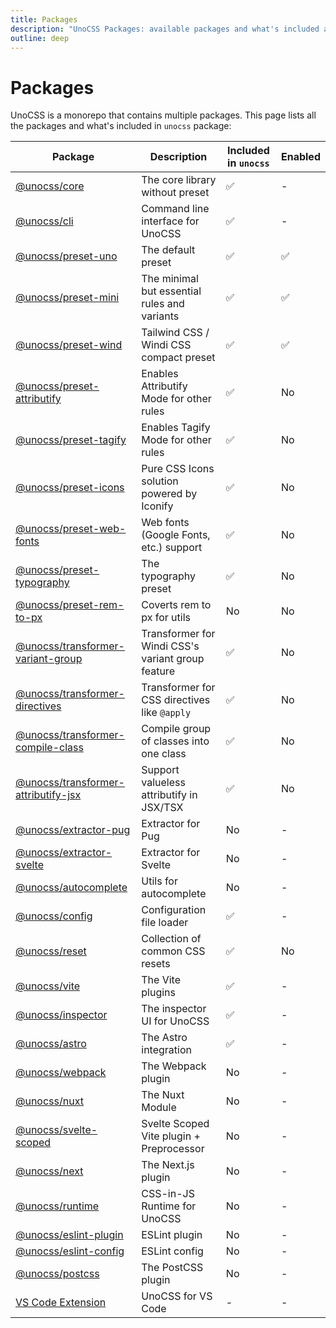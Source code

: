 ```yaml
---
title: Packages
description: "UnoCSS Packages: available packages and what's included and enabled in unocss."
outline: deep
---
```


# Packages

UnoCSS is a monorepo that contains multiple packages. This page lists all the packages and what's included in `unocss` package:

| Package                                                              | Description                                       | Included in `unocss` | Enabled |
|----------------------------------------------------------------------|---------------------------------------------------|----------------------| ------- |
| [@unocss/core](/tools/core)                                          | The core library without preset                   | ✅ | - |
| [@unocss/cli](/integrations/cli)                                     | Command line interface for UnoCSS                 | ✅ | - |
| [@unocss/preset-uno](/presets/uno)                                   | The default preset                                | ✅ | ✅ |
| [@unocss/preset-mini](/presets/mini)                                 | The minimal but essential rules and variants      | ✅ | ✅ |
| [@unocss/preset-wind](/presets/wind)                                 | Tailwind CSS / Windi CSS compact preset           | ✅ | ✅ |
| [@unocss/preset-attributify](/presets/attributify)                   | Enables Attributify Mode for other rules          | ✅ | No |
| [@unocss/preset-tagify](/presets/tagify)                             | Enables Tagify Mode for other rules               | ✅ | No |
| [@unocss/preset-icons](/presets/icons)                               | Pure CSS Icons solution powered by Iconify        | ✅ | No |
| [@unocss/preset-web-fonts](/presets/web-fonts)                       | Web fonts (Google Fonts, etc.) support            | ✅ | No |
| [@unocss/preset-typography](/presets/typography)                     | The typography preset                             | ✅ | No |
| [@unocss/preset-rem-to-px](/presets/rem-to-px)                       | Coverts rem to px for utils                       | No | No |
| [@unocss/transformer-variant-group](/transformers/variant-group)     | Transformer for Windi CSS's variant group feature | ✅ | No |
| [@unocss/transformer-directives](/transformers/directives)           | Transformer for CSS directives like `@apply`      | ✅ | No |
| [@unocss/transformer-compile-class](/transformers/compile-class)     | Compile group of classes into one class           | ✅ | No |
| [@unocss/transformer-attributify-jsx](/transformers/attributify-jsx) | Support valueless attributify in JSX/TSX          | ✅ | No |
| [@unocss/extractor-pug](/extractors/pug)                             | Extractor for Pug                                 | No | - |
| [@unocss/extractor-svelte](/extractors/svelte)                       | Extractor for Svelte                              | No | - |
| [@unocss/autocomplete](/tools/autocomplete)                          | Utils for autocomplete                            | No | - |
| [@unocss/config](/guide/config-file)                                 | Configuration file loader                         | ✅ | - |
| [@unocss/reset](/guide/style-reset)                                  | Collection of common CSS resets                   | ✅ | No |
| [@unocss/vite](/integrations/vite)                                   | The Vite plugins                                  | ✅ | - |
| [@unocss/inspector](/tools/inspector)                                | The inspector UI for UnoCSS                       | ✅ | - |
| [@unocss/astro](/integrations/astro)                                 | The Astro integration                             | ✅ | - |
| [@unocss/webpack](/integrations/webpack)                             | The Webpack plugin                                | No | - |
| [@unocss/nuxt](/integrations/nuxt)                                   | The Nuxt Module                                   | No | - |
| [@unocss/svelte-scoped](/integrations/svelte-scoped)                 | Svelte Scoped Vite plugin + Preprocessor          | No | - |
| [@unocss/next](/integrations/next)                                   | The Next.js plugin                                | No | - |
| [@unocss/runtime](/integrations/runtime)                             | CSS-in-JS Runtime for UnoCSS                      | No | - |
| [@unocss/eslint-plugin](/integrations/eslint)                        | ESLint plugin                                     | No | - |
| [@unocss/eslint-config](/integrations/eslint)                        | ESLint config                                     | No | - |
| [@unocss/postcss](/integrations/postcss)                             | The PostCSS plugin                                | No | - |
| [VS Code Extension](/integrations/vscode)                            | UnoCSS for VS Code                                | - | - |
